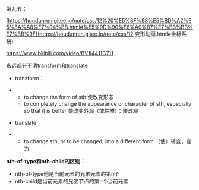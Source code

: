 第九节：

[https://houdunren.gitee.io/note/css/12%20%E5%8F%98%E5%BD%A2%E5%8A%A8%E7%94%BB.html#%E5%9D%90%E6%A0%87%E7%B3%BB%E7%BB%9F](https://houdunren.gitee.io/note/css/12 变形动画.html#坐标系统)

https://www.bilibili.com/video/BV1i4411C711

永远都分不清transform和translate

- transform：

- - to change the form of sth 使改变形态
  - to completely change the appearance or character of sth, especially so that it is better 使改变外观（或性质）；使改观

- translate

- - to change sth, or to be changed, into a different form （使）转变，变为

**nth-of-type和nth-child的区别：**

- nth-of-type他是当前元素的兄弟元素的第n个
- nth-child是当前元素的兄弟节点的第n个当前元素